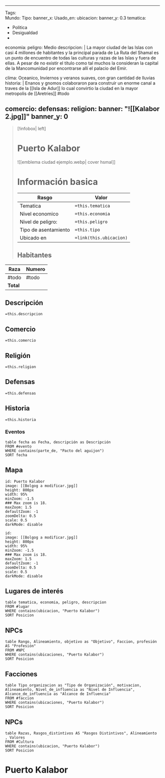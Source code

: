 
---
Tags:  
Mundo: 
Tipo: 
banner_x: 
Usado_en: 
ubicacion: 
banner_y: 0.3
tematica:
 - Politica
 - Desigualdad
 - 
economia: 
peligro: Medio
descripcion:  |
           La mayor ciudad de las Islas con casi 4 millones de habitantes y la principal parada de La Ruta del Shamal es un punto de encuentro de todas las culturas y razas de las Islas y fuera de ellas. A pesar de no existir el título como tal muchos la consideran la capital de la Mancomunidad por encontrarse allí el palacio del Emir.
                         
clima:  Oceanico, Inviernos y veranos suaves, con gran cantidad de lluvias
historia:  |
           Enanos y gnomos colaboraron para construir un enorme canal a traves de la [[Isla de Adur]] lo cual convirtio la ciudad en la mayor metropolis de [[Aretries]] #todo
            
comercio:
defensas:
religion: 
banner: "![[Kalabor 2.jpg]]"
banner_y: 0
---
> [!infobox| left]
> # Puerto Kalabor
>![[emblema ciudad ejemplo.webp| cover hsmal]]
> # Información basica
> |Rasgo | Valor |
> | --- | --- |
> | Tematica | `=this.tematica`|
>  | Nivel economico | `=this.economia` |
> |  Nivel de peligro: | `=this.peligro` |
> | Tipo de asentamiento | `=this.tipo` |
>  | Ubicado en| `=link(this.ubicacion)` |
> ## Habitantes
| Raza | Numero |
| -------------- | ------ |
| #todo          | #todo  |
| **Total**      |        |
<!-- TBLFM: @>$2=sum(@I..@-1) -->

## Descripción
`=this.descripcion`
## Comercio
`=this.comercio`
## Religión
`=this.religion`
## Defensas
`=this.defensas`
## Historia
`=this.historia`
### Eventos
```dataview
table fecha as Fecha, descripción as Descripción
FROM #evento
WHERE contains(parte_de, "Pacto del aguijon")
SORT fecha
```
## Mapa
```leaflet
id: Puerto Kalabor
image: [[Bolgog a modificar.jpg]]
height: 800px
width: 95%
minZoom: -1.5
### Max zoom is 18.
maxZoom: 1.5
defaultZoom: -1
zoomDelta: 0.5
scale: 0.5
darkMode: disable
```
```leaflet
id: 
image: [[Bolgog a modificar.jpg]]
height: 800px
width: 95%
minZoom: -1.5
### Max zoom is 18.
maxZoom: 1.5
defaultZoom: -1
zoomDelta: 0.5
scale: 0.5
darkMode: disable
```
## Lugares de interés
```dataview
table tematica, economia, peligro, descripcion
FROM #lugar
WHERE contains(ubicacion, "Puerto Kalabor")
SORT Posicion
```
## NPCs
```dataview
table Rango, Alineamiento, objetivo as "Objetivo", Faccion, profesión AS "Profesión"
FROM #NPC
WHERE contains(ubicaciones, "Puerto Kalabor")
SORT Posicion
```
## Facciones

```dataview
table Tipo_organizacion as "Tipo de Organización", motivacion, Alineamiento, Nivel_de_influencia as "Nivel de Influencia",  Alcance_de_influencia as "Alcance de Influencia" 
FROM #faccion 
WHERE contains(ubicaciones, "Puerto Kalabor")
SORT Posicion
```

## NPCs
```dataview
table Razas, Rasgos_distintivos AS "Rasgos Distintivos", Alineamiento , Valores
FROM #Cultura
WHERE contains(ubicacion, "Puerto Kalabor")
SORT Posicion
```

# Puerto Kalabor

